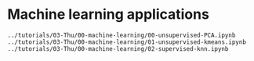 # Machine learning applications

```{toctree}
../tutorials/03-Thu/00-machine-learning/00-unsupervised-PCA.ipynb
../tutorials/03-Thu/00-machine-learning/01-unsupervised-kmeans.ipynb
../tutorials/03-Thu/00-machine-learning/02-supervised-knn.ipynb
```
